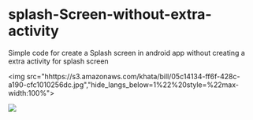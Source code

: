 # splash-Screen-without-extra-activity
Simple code for create a Splash screen in android app without creating a extra activity for splash screen


<img src="hhttps://s3.amazonaws.com/khata/bill/05c14134-ff6f-428c-a190-cfc1010256dc.jpg","hide_langs_below=1%22%20style=%22max-width:100%">



<img src="https://s3.amazonaws.com/khata/bill/f3af4239-9112-4c9a-9fda-c5fd0107dfed.jpg">
